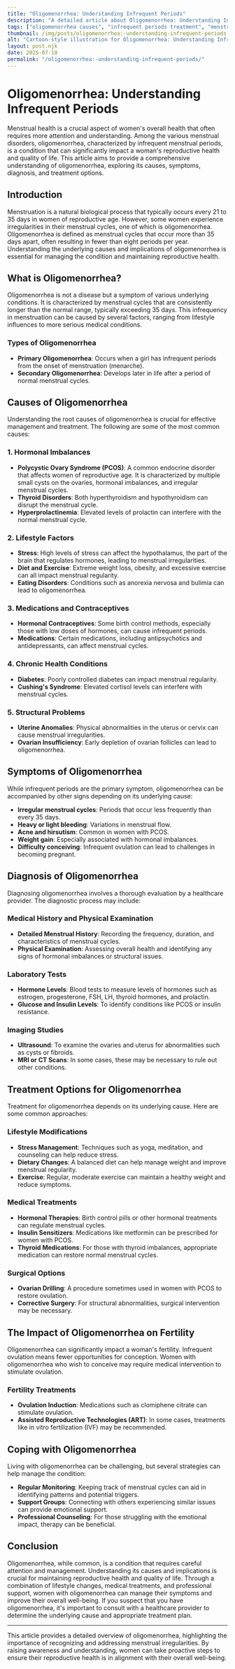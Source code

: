 ```yaml
---
title: "Oligomenorrhea: Understanding Infrequent Periods"
description: "A detailed article about Oligomenorrhea: Understanding Infrequent Periods."
tags: ["oligomenorrhea causes", "infrequent periods treatment", "menstrual cycle irregularities", "oligomenorrhea symptoms", "managing infrequent menstruation"]
thumbnail: /img/posts/oligomenorrhea:-understanding-infrequent-periods.webp
alt: "Cartoon-style illustration for Oligomenorrhea: Understanding Infrequent Periods"
layout: post.njk
date: 2025-07-10
permalink: "/oligomenorrhea:-understanding-infrequent-periods/"
---
```


# Oligomenorrhea: Understanding Infrequent Periods

Menstrual health is a crucial aspect of women's overall health that often requires more attention and understanding. Among the various menstrual disorders, oligomenorrhea, characterized by infrequent menstrual periods, is a condition that can significantly impact a woman's reproductive health and quality of life. This article aims to provide a comprehensive understanding of oligomenorrhea, exploring its causes, symptoms, diagnosis, and treatment options.

## Introduction

Menstruation is a natural biological process that typically occurs every 21 to 35 days in women of reproductive age. However, some women experience irregularities in their menstrual cycles, one of which is oligomenorrhea. Oligomenorrhea is defined as menstrual cycles that occur more than 35 days apart, often resulting in fewer than eight periods per year. Understanding the underlying causes and implications of oligomenorrhea is essential for managing the condition and maintaining reproductive health.

## What is Oligomenorrhea?

Oligomenorrhea is not a disease but a symptom of various underlying conditions. It is characterized by menstrual cycles that are consistently longer than the normal range, typically exceeding 35 days. This infrequency in menstruation can be caused by several factors, ranging from lifestyle influences to more serious medical conditions.

### Types of Oligomenorrhea

- **Primary Oligomenorrhea**: Occurs when a girl has infrequent periods from the onset of menstruation (menarche).
- **Secondary Oligomenorrhea**: Develops later in life after a period of normal menstrual cycles.

## Causes of Oligomenorrhea

Understanding the root causes of oligomenorrhea is crucial for effective management and treatment. The following are some of the most common causes:

### 1. **Hormonal Imbalances**

- **Polycystic Ovary Syndrome (PCOS)**: A common endocrine disorder that affects women of reproductive age. It is characterized by multiple small cysts on the ovaries, hormonal imbalances, and irregular menstrual cycles.
- **Thyroid Disorders**: Both hyperthyroidism and hypothyroidism can disrupt the menstrual cycle.
- **Hyperprolactinemia**: Elevated levels of prolactin can interfere with the normal menstrual cycle.
  
### 2. **Lifestyle Factors**

- **Stress**: High levels of stress can affect the hypothalamus, the part of the brain that regulates hormones, leading to menstrual irregularities.
- **Diet and Exercise**: Extreme weight loss, obesity, and excessive exercise can all impact menstrual regularity.
- **Eating Disorders**: Conditions such as anorexia nervosa and bulimia can lead to oligomenorrhea.
  
### 3. **Medications and Contraceptives**

- **Hormonal Contraceptives**: Some birth control methods, especially those with low doses of hormones, can cause infrequent periods.
- **Medications**: Certain medications, including antipsychotics and antidepressants, can affect menstrual cycles.

### 4. **Chronic Health Conditions**

- **Diabetes**: Poorly controlled diabetes can impact menstrual regularity.
- **Cushing's Syndrome**: Elevated cortisol levels can interfere with menstrual cycles.

### 5. **Structural Problems**

- **Uterine Anomalies**: Physical abnormalities in the uterus or cervix can cause menstrual irregularities.
- **Ovarian Insufficiency**: Early depletion of ovarian follicles can lead to oligomenorrhea.

## Symptoms of Oligomenorrhea

While infrequent periods are the primary symptom, oligomenorrhea can be accompanied by other signs depending on its underlying cause:

- **Irregular menstrual cycles**: Periods that occur less frequently than every 35 days.
- **Heavy or light bleeding**: Variations in menstrual flow.
- **Acne and hirsutism**: Common in women with PCOS.
- **Weight gain**: Especially associated with hormonal imbalances.
- **Difficulty conceiving**: Infrequent ovulation can lead to challenges in becoming pregnant.

## Diagnosis of Oligomenorrhea

Diagnosing oligomenorrhea involves a thorough evaluation by a healthcare provider. The diagnostic process may include:

### Medical History and Physical Examination

- **Detailed Menstrual History**: Recording the frequency, duration, and characteristics of menstrual cycles.
- **Physical Examination**: Assessing overall health and identifying any signs of hormonal imbalances or structural issues.

### Laboratory Tests

- **Hormone Levels**: Blood tests to measure levels of hormones such as estrogen, progesterone, FSH, LH, thyroid hormones, and prolactin.
- **Glucose and Insulin Levels**: To identify conditions like PCOS or insulin resistance.

### Imaging Studies

- **Ultrasound**: To examine the ovaries and uterus for abnormalities such as cysts or fibroids.
- **MRI or CT Scans**: In some cases, these may be necessary to rule out other conditions.

## Treatment Options for Oligomenorrhea

Treatment for oligomenorrhea depends on its underlying cause. Here are some common approaches:

### Lifestyle Modifications

- **Stress Management**: Techniques such as yoga, meditation, and counseling can help reduce stress.
- **Dietary Changes**: A balanced diet can help manage weight and improve menstrual regularity.
- **Exercise**: Regular, moderate exercise can maintain a healthy weight and reduce symptoms.

### Medical Treatments

- **Hormonal Therapies**: Birth control pills or other hormonal treatments can regulate menstrual cycles.
- **Insulin Sensitizers**: Medications like metformin can be prescribed for women with PCOS.
- **Thyroid Medications**: For those with thyroid imbalances, appropriate medication can restore normal menstrual cycles.

### Surgical Options

- **Ovarian Drilling**: A procedure sometimes used in women with PCOS to restore ovulation.
- **Corrective Surgery**: For structural abnormalities, surgical intervention may be necessary.

## The Impact of Oligomenorrhea on Fertility

Oligomenorrhea can significantly impact a woman's fertility. Infrequent ovulation means fewer opportunities for conception. Women with oligomenorrhea who wish to conceive may require medical intervention to stimulate ovulation.

### Fertility Treatments

- **Ovulation Induction**: Medications such as clomiphene citrate can stimulate ovulation.
- **Assisted Reproductive Technologies (ART)**: In some cases, treatments like in vitro fertilization (IVF) may be recommended.

## Coping with Oligomenorrhea

Living with oligomenorrhea can be challenging, but several strategies can help manage the condition:

- **Regular Monitoring**: Keeping track of menstrual cycles can aid in identifying patterns and potential triggers.
- **Support Groups**: Connecting with others experiencing similar issues can provide emotional support.
- **Professional Counseling**: For those struggling with the emotional impact, therapy can be beneficial.

## Conclusion

Oligomenorrhea, while common, is a condition that requires careful attention and management. Understanding its causes and implications is crucial for maintaining reproductive health and quality of life. Through a combination of lifestyle changes, medical treatments, and professional support, women with oligomenorrhea can manage their symptoms and improve their overall well-being. If you suspect that you have oligomenorrhea, it's important to consult with a healthcare provider to determine the underlying cause and appropriate treatment plan.

---

This article provides a detailed overview of oligomenorrhea, highlighting the importance of recognizing and addressing menstrual irregularities. By raising awareness and understanding, women can take proactive steps to ensure their reproductive health is in alignment with their overall well-being.